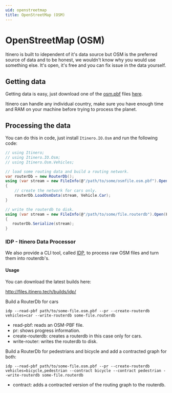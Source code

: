 ```yaml
---
uid: openstreetmap
title: OpenStreetMap (OSM)
---
```


# OpenStreetMap (OSM)

Itinero is built to idependent of it's data source but OSM is the preferred source of data and to be honest, we wouldn't know why you would use something else. It's open, it's free and you can fix issue in the data yourself.

## Getting data

Getting data is easy, just download one of the [osm.pbf](http://wiki.openstreetmap.org/wiki/PBF_Format) files [here](http://download.geofabrik.de/).

Itinero can handle any individual country, make sure you have enough time and RAM on your machine before trying to process the planet.

## Processing the data

You can do this in code, just install ```Itinero.IO.Osm``` and run the following code:

```csharp
// using Itinero;
// using Itinero.IO.Osm;
// using Itinero.Osm.Vehicles;

// load some routing data and build a routing network.
var routerDb = new RouterDb();
using (var stream = new FileInfo(@"/path/to/some/osmfile.osm.pbf").OpenRead())
{
    // create the network for cars only.
    routerDb.LoadOsmData(stream, Vehicle.Car); 
}

// write the routerdb to disk.
using (var stream = new FileInfo(@"/path/to/some/file.routerdb").Open(FileMode.Create))
{
   routerDb.Serialize(stream);
}
```

### IDP - Itinero Data Processor

We also provide a CLI tool, called [IDP](https://github.com/itinero/idp), to process raw OSM files and turn them into routerdb's.

#### Usage

You can download the latest builds here:

http://files.itinero.tech/builds/idp/

Build a RouterDb for cars

`idp --read-pbf path/to/some-file.osm.pbf --pr --create-routerdb vehicles=car --write-routerdb some-file.routerdb`

- read-pbf: reads an OSM-PBF file.
- pr: shows progress information.
- create-routerdb: creates a routerdb in this case only for cars.
- write-router: writes the routerdb to disk.

Build a RouterDb for pedestrians and bicycle and add a contracted graph for both:

`idp --read-pbf path/to/some-file.osm.pbf --pr --create-routerdb vehicles=bicycle,pedestrian --contract bicycle --contract pedestrian --write-routerdb some-file.routerdb`

- contract: adds a contracted version of the routing graph to the routerdb.

